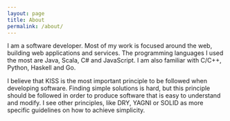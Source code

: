 ```yaml
---
layout: page
title: About
permalink: /about/
---
```


I am a software developer. Most of my work is focused around the web, building web applications and services. The programming languages I used the most are Java, Scala, C# and JavaScript. I am also familiar with C/C++, Python, Haskell and Go.

I believe that KISS is the most important principle to be followed when developing software. Finding simple solutions is hard, but this principle should be followed in order to produce software that is easy to understand and modify. I see other principles, like DRY, YAGNI or SOLID as more specific guidelines on how to achieve simplicity.
